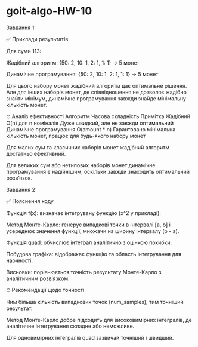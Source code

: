 # goit-algo-HW-10
Завдання 1:

✅ Приклади результатів

Для суми 113:

Жадібний алгоритм: {50: 2, 10: 1, 2: 1, 1: 1} → 5 монет

Динамічне програмування: {50: 2, 10: 1, 2: 1, 1: 1} → 5 монет

Для цього набору монет жадібний алгоритм дає оптимальне рішення. Але для інших наборів монет, де співвідношення не дозволяє жадібно знайти мінімум, динамічне програмування завжди знайде мінімальну кількість монет.

⏱ Аналіз ефективності
Алгоритм	Часова складність	Примітка
Жадібний	O(n) для n номіналів	Дуже швидкий, але не завжди оптимальний
Динамічне програмування	O(amount * n)	Гарантовано мінімальна кількість монет, працює для будь-якого набору монет

Для малих сум та класичних наборів монет жадібний алгоритм достатньо ефективний.

Для великих сум або нетипових наборів монет динамічне програмування є надійнішим, оскільки завжди знаходить оптимальний розв’язок.

Завдання 2:

✅ Пояснення коду

Функція f(x): визначає інтегрувану функцію (x^2 у прикладі).

Метод Монте-Карло: генерує випадкові точки в інтервалі [a, b] і усереднює значення функції, множачи на ширину інтервалу (b - a).

Функція quad: обчислює інтеграл аналітично з оцінкою похибки.

Побудова графіка: відображає функцію та область інтегрування для наочності.

Висновки: порівнюється точність результату Монте-Карло з аналітичним розв’язком.

⏱ Рекомендації щодо точності

Чим більша кількість випадкових точок (num_samples), тим точніший результат.

Метод Монте-Карло добре підходить для високовимірних інтегралів, де аналітичне інтегрування складне або неможливе.

Для одновимірних інтегралів quad зазвичай точніший і швидший.